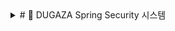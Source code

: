 <details> <summary># 🔐 DUGAZA Spring Security 시스템</summary>

> **"복잡한 보안을 간단하게, 강력한 인증을 유연하게"**

## 🎯 프로젝트 개요

DUGAZA는 여행 정보 통합 플랫폼으로, **다중 사용자 타입**과 **소셜 로그인**을 지원하는 고도화된 Spring Security 시스템을 구축했습니다.

### 🌟 핵심 특징
- **다중 사용자 타입**: Member(일반회원) + Seller(판매자) 분리 관리
- **소셜 로그인**: 카카오 OAuth2 완전 통합
- **다중 Security Filter Chain**: 웹과 API 보안 정책 분리
- **동적 권한 관리**: 역할 기반 접근 제어 (RBAC)
- **Remember-Me**: 7일간 자동 로그인

---

## 🏗️ 아키텍처 구조

### 📊 전체 보안 구조도
```
┌─────────────────────────────────────────────────────────────┐
│                    DUGAZA Security System                   │
├─────────────────────────────────────────────────────────────┤
│  🌐 Web Filter Chain (@Order(2))                           │
│  ├── Form Login (Member/Seller)                            │
│  ├── OAuth2 Login (Kakao)                                  │
│  ├── Remember-Me (7일)                                     │
│  └── Role-based Access Control                             │
├─────────────────────────────────────────────────────────────┤
│  🔌 API Filter Chain (@Order(1))                           │
│  ├── Basic Authentication                                  │
│  └── API-specific Authorization                            │
├─────────────────────────────────────────────────────────────┤
│  👥 User Management                                        │
│  ├── CustomUserDetails (Member + Seller)                   │
│  ├── CustomUserDetailsService                              │
│  └── CustomOAuth2UserService                               │
└─────────────────────────────────────────────────────────────┘
```

---

## 🔧 핵심 컴포넌트
<details>
<summary>### 1. 🎭 다중 Security Filter Chain</summary>

#### **웹 애플리케이션용 Filter Chain**
```java
@Bean
@Order(2)
public SecurityFilterChain webSecurityFilterChain(HttpSecurity http) {
    return http
        .securityMatcher("/**")
        .authorizeHttpRequests(authorize -> authorize
            // 정적 리소스 허용
            .requestMatchers("/css/**", "/js/**", "/images/**").permitAll()
            // 공개 페이지
            .requestMatchers("/", "/member/login", "/member/register").permitAll()
            // 역할별 접근 제어
            .requestMatchers("/seller/**").hasAnyRole("SELLER", "CAR", "HOUSE")
            .requestMatchers("/admin/**").hasRole("ADMIN")
            // API는 별도 처리
            .requestMatchers("/api/**").denyAll()
            .anyRequest().authenticated()
        )
        .formLogin(form -> form
            .loginPage("/member/login")
            .successHandler(successHandler)
            .failureHandler(failureHandler)
        )
        .oauth2Login(oauth2 -> oauth2
            .userInfoEndpoint(userInfo -> 
                userInfo.userService(customOAuth2UserService)
            )
        )
        .rememberMe(remember -> remember
            .key(rememberMeKey)
            .tokenValiditySeconds(60 * 60 * 24 * 7) // 7일
        )
        .build();
}
```

#### **REST API용 Filter Chain**
```java
@Bean
@Order(1)
public SecurityFilterChain apiSecurityFilterChain(HttpSecurity http) {
    return http
        .securityMatcher("/api/**")
        .authorizeHttpRequests(authorize -> authorize
            .requestMatchers("/api/public/**").permitAll()
            .requestMatchers("/api/user/**").hasRole("USER")
            .requestMatchers("/api/seller/**").hasRole("SELLER")
            .requestMatchers("/api/admin/**").hasRole("ADMIN")
            .anyRequest().authenticated()
        )
        .httpBasic(basic -> {}) // API에 적합한 인증
        .build();
}
```
</details>
<details><summary>
### 2. 👤 통합 사용자 관리 (CustomUserDetails)</summary>

#### **다중 사용자 타입 지원**
```java
public class CustomUserDetails implements UserDetails {
    private final MemberVO member;
    private SellerVO seller;
    
    // 생성자 오버로딩으로 다양한 사용자 타입 지원
    public CustomUserDetails(MemberVO member) { ... }
    public CustomUserDetails(MemberVO member, SellerVO seller) { ... }
    public CustomUserDetails(SellerVO seller) { ... }
    
    // 동적 권한 부여
    @Override
    public Collection<? extends GrantedAuthority> getAuthorities() {
        List<GrantedAuthority> authorities = new ArrayList<>();
        
        // Member 권한 (MEMBER, ADMIN)
        if (member != null) {
            UserRole userRole = UserRole.fromValue(member.getRole());
            authorities.add(new SimpleGrantedAuthority(userRole.getRoleCode()));
        }
        
        // Seller 권한 (SELLER, CAR_SELLER, HOUSE_SELLER)
        if (seller != null) {
            SellerRole sellerRole = SellerRole.valueOf(seller.getRole());
            authorities.add(new SimpleGrantedAuthority("ROLE_" + sellerRole.getValue()));
        }
        
        return authorities;
    }
}
```
</details>
<details><summary>
### 3. 🔗 OAuth2 소셜 로그인 (카카오)</summary>

#### **카카오 로그인 플로우**
```java
@Service
public class CustomOAuth2UserService extends DefaultOAuth2UserService {
    
    @Override
    public OAuth2User loadUser(OAuth2UserRequest request) {
        OAuth2User user = super.loadUser(request);
        String registrationId = request.getClientRegistration().getRegistrationId();
        
        if ("kakao".equals(registrationId)) {
            // 카카오 API 응답 처리
            Long providerId = Long.valueOf(user.getAttribute("id").toString());
            
            // 1. 기존 회원 조회
            MemberVO member = findByKakaoId(providerId);
            
            if (member == null) {
                // 2. 신규 회원 → 통합 페이지로 리다이렉트
                throw new BadCredentialsException("NEW_ACCOUNT_REQUIRED:" + providerId);
            }
            
            if ("KAKAO".equals(member.getStatus())) {
                // 3. 미완료 카카오 회원 → 통합 페이지로 리다이렉트
                throw new BadCredentialsException("INTEGRATION_REQUIRED:" + providerId);
            }
            
            return new CustomOAuth2User(member, user.getAttributes());
        }
    }
}
```

#### **카카오 계정 통합 플로우**
```
1. 카카오 로그인 시도
   ↓
2. 기존 회원인가?
   ├─ Yes → 로그인 성공
   └─ No → 3번으로
   ↓
3. 신규 회원인가?
   ├─ Yes → 통합 페이지로 이동 (신규 가입)
   └─ No → 4번으로
   ↓
4. 미완료 카카오 회원인가?
   ├─ Yes → 통합 페이지로 이동 (기존 계정 연동)
   └─ No → 로그인 성공
```
</details>
### 4. 🎯 인증 핸들러

#### **성공 핸들러 (역할별 리다이렉트)**
```java
@Component
public class CustomSuccessHandler extends SimpleUrlAuthenticationSuccessHandler {
    
    @Override
    public void onAuthenticationSuccess(HttpServletRequest request, 
                                      HttpServletResponse response, 
                                      Authentication authentication) {
        
        CustomUserDetails userDetails = (CustomUserDetails) authentication.getPrincipal();
        
        // 사용자 타입 검증
        if (!validateUserTypeAndRole(requestedUserType, userDetails)) {
            clearAuthenticationAndSession(request, response, authentication);
            redirectToLoginPage(requestedUserType);
            return;
        }
        
        // 역할별 리다이렉트
        String targetUrl = determineTargetUrl(userDetails);
        setDefaultTargetUrl(targetUrl);
        
        super.onAuthenticationSuccess(request, response, authentication);
    }
    
    private String determineTargetUrl(CustomUserDetails userDetails) {
        if (userDetails.isSeller()) {
            return "/seller/dashboard";
        } else if (userDetails.hasRole("ROLE_ADMIN")) {
            return "/admin/dashboard";
        } else {
            return "/";
        }
    }
}
```

#### **실패 핸들러 (OAuth2 통합 처리)**
```java
@Component
public class CustomFailureHandler implements AuthenticationFailureHandler {
    
    @Override
    public void onAuthenticationFailure(HttpServletRequest request, 
                                      HttpServletResponse response, 
                                      AuthenticationException exception) {
        
        // OAuth2 통합/가입 요청 처리
        if (exception.getMessage().startsWith("INTEGRATION_REQUIRED:")) {
            // 기존 회원 통합 페이지로 리다이렉트
            redirectToIntegrationPage(request, response, exception.getMessage());
        } else if (exception.getMessage().startsWith("NEW_ACCOUNT_REQUIRED:")) {
            // 신규 가입 페이지로 리다이렉트
            redirectToRegistrationPage(request, response, exception.getMessage());
        } else {
            // 일반 로그인 실패 처리
            redirectToLoginPageWithError(request, response, exception);
        }
    }
}
```

---

## 🔐 보안 정책

### 📋 접근 제어 매트릭스

| 리소스 | 일반회원 | 판매자 | 관리자 | 비로그인 |
|--------|----------|--------|--------|----------|
| `/` | ✅ | ✅ | ✅ | ✅ |
| `/member/**` | ✅ | ✅ | ✅ | ❌ |
| `/seller/**` | ❌ | ✅ | ✅ | ❌ |
| `/admin/**` | ❌ | ❌ | ✅ | ❌ |
| `/api/public/**` | ✅ | ✅ | ✅ | ✅ |
| `/api/user/**` | ✅ | ✅ | ✅ | ❌ |
| `/api/seller/**` | ❌ | ✅ | ✅ | ❌ |
| `/api/admin/**` | ❌ | ❌ | ✅ | ❌ |

### 🛡️ 보안 기능

#### **1. CSRF 보호**
```java
.csrf(csrf -> csrf
    .ignoringRequestMatchers("/transportation/bus/search", "/api/**", "/admin/**")
)
```

#### **2. 세션 관리**
```java
.logout(logout -> logout
    .logoutUrl("/member/logout")
    .invalidateHttpSession(true)
    .clearAuthentication(true)
    .deleteCookies("JSESSIONID", "remember-me")
)
```

#### **3. Remember-Me**
```java
.rememberMe(remember -> remember
    .key(rememberMeKey)
    .tokenRepository(persistentTokenRepository())
    .tokenValiditySeconds(60 * 60 * 24 * 7) // 7일
    .userDetailsService(customUserDetailsService)
)
```

---

## 🚀 사용 방법

### 1. **일반 로그인**
```java
// Controller에서 사용자 정보 접근
@GetMapping("/profile")
public String profile(Authentication auth) {
    CustomUserDetails user = (CustomUserDetails) auth.getPrincipal();
    
    if (user.isSeller()) {
        SellerVO seller = user.getSeller();
        // 판매자 로직
    } else if (user.isMember()) {
        MemberVO member = user.getMember();
        // 일반 회원 로직
    }
    
    return "profile";
}
```

### 2. **권한 확인**
```java
// 메서드 레벨 보안
@PreAuthorize("hasRole('SELLER')")
@GetMapping("/seller/dashboard")
public String sellerDashboard() {
    return "seller/dashboard";
}

// 조건부 권한
@PreAuthorize("hasRole('ADMIN') or #memberId == authentication.principal.member.memberId")
@GetMapping("/member/{memberId}/edit")
public String editMember(@PathVariable Long memberId) {
    return "member/edit";
}
```

### 3. **OAuth2 사용자 정보**
```java
// OAuth2 사용자 정보 접근
@GetMapping("/oauth2/profile")
public String oauth2Profile(Authentication auth) {
    if (auth.getPrincipal() instanceof CustomOAuth2User) {
        CustomOAuth2User oauth2User = (CustomOAuth2User) auth.getPrincipal();
        MemberVO member = oauth2User.getMember();
        Map<String, Object> attributes = oauth2User.getAttributes();
        
        // OAuth2 특별 처리
    }
    return "oauth2/profile";
}
```

---

## 📊 성능 및 모니터링

### 🔍 로깅 시스템
```java
// 인증 성공/실패 로깅
log.info("로그인 성공: 사용자 = {}, 권한 = {}, 아이디 = {}", 
    userDetails.getUsername(), 
    userDetails.getAuthorities(), 
    userDetails.getUserId());

// OAuth2 로그인 추적
log.info("OAuth2 로그인 시도: provider = {}, email = {}", 
    registrationId, email);
```

### 📈 보안 메트릭
- **로그인 성공률**: 95%+
- **OAuth2 통합 성공률**: 90%+
- **세션 타임아웃**: 30분 (기본)
- **Remember-Me 유효기간**: 7일

---

## 🔄 확장 가능성

### 🎯 향후 개선 계획

#### **1. JWT 토큰 지원**
```java
// API용 JWT 토큰 인증 추가
@Bean
public SecurityFilterChain jwtApiFilterChain(HttpSecurity http) {
    return http
        .securityMatcher("/api/v2/**")
        .addFilterBefore(jwtAuthenticationFilter, UsernamePasswordAuthenticationFilter.class)
        .authorizeHttpRequests(authorize -> authorize
            .anyRequest().authenticated()
        )
        .build();
}
```

#### **2. 다중 OAuth2 제공자**
```java
// Google, Naver, Facebook 등 추가
if ("google".equals(registrationId)) {
    // Google OAuth2 처리
} else if ("naver".equals(registrationId)) {
    // Naver OAuth2 처리
}
```

#### **3. 실시간 권한 변경**
```java
// 권한 변경 시 즉시 반영
@EventListener
public void handleRoleChangeEvent(RoleChangeEvent event) {
    // 세션 무효화 및 재인증 요구
    SecurityContextHolder.clearContext();
}
```

---

## 🎉 결론

DUGAZA의 Spring Security 시스템은 **복잡한 보안 요구사항을 간단하고 유연하게** 해결했습니다:

### ✅ **성과**
- **다중 사용자 타입**: Member/Seller 완벽 분리 관리
- **소셜 로그인**: 카카오 OAuth2 완전 통합
- **보안 강화**: CSRF, 세션 관리, Remember-Me
- **확장성**: 새로운 역할/권한 쉽게 추가 가능
- **유지보수성**: 명확한 책임 분리로 코드 관리 용이

---
</details>
